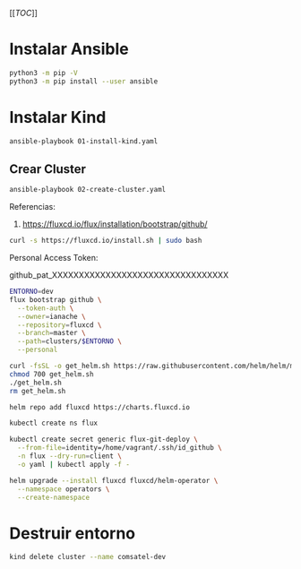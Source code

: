 [[_TOC_]]

# Instalar Ansible

```sh
python3 -m pip -V
python3 -m pip install --user ansible
```

# Instalar Kind

```sh
ansible-playbook 01-install-kind.yaml
```

## Crear Cluster

```sh
ansible-playbook 02-create-cluster.yaml
```

Referencias:

1. https://fluxcd.io/flux/installation/bootstrap/github/

```sh
curl -s https://fluxcd.io/install.sh | sudo bash
```

Personal Access Token:

github_pat_XXXXXXXXXXXXXXXXXXXXXXXXXXXXXXXXX

```sh
ENTORNO=dev
flux bootstrap github \
  --token-auth \
  --owner=ianache \
  --repository=fluxcd \
  --branch=master \
  --path=clusters/$ENTORNO \
  --personal
```

```sh
curl -fsSL -o get_helm.sh https://raw.githubusercontent.com/helm/helm/main/scripts/get-helm-3
chmod 700 get_helm.sh
./get_helm.sh
rm get_helm.sh
``` 

```sh
helm repo add fluxcd https://charts.fluxcd.io
```

```sh
kubectl create ns flux
```

```sh
kubectl create secret generic flux-git-deploy \
  --from-file=identity=/home/vagrant/.ssh/id_github \
  -n flux --dry-run=client \
  -o yaml | kubectl apply -f -
```

```sh
helm upgrade --install fluxcd fluxcd/helm-operator \
  --namespace operators \
  --create-namespace
```


# Destruir entorno

```sh
kind delete cluster --name comsatel-dev
```

